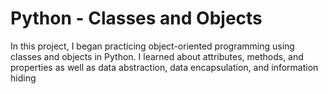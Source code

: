 # Python - Classes and Objects

In this project, I began practicing object-oriented programming using classes and objects in Python. I learned about attributes, methods, and properties as well as data abstraction, data encapsulation, and information hiding
